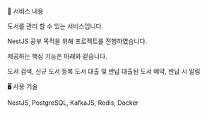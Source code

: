 📜 서비스 내용

도서를 관리 할 수 있는 서비스입니다.

NestJS 공부 목적을 위해 프로젝트를 진행하였습니다.

제공하는 핵심 기능은 아래와 같습니다.

도서 검색, 신규 도서 등록
도서 대출 및 반납
대출된 도서 예약, 반납 시 알림

🖥️ 사용 기술

NestJS, PostgreSQL, KafkaJS, Redis, Docker
